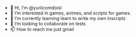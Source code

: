 - 👋 Hi, I’m @yuriicomdoisI
- 👀 I’m interested in games, animes, and scripts for games.
- 🌱 I’m currently learning learn to write my own inscripts
- 💞️ I’m looking to collaborate on tests
- 📫 How to reach me just gmail

<!---
yuriicomdoisI/yuriicomdoisI is a ✨ special ✨ repository because its `README.md` (this file) appears on your GitHub profile.
You can click the Preview link to take a look at your changes.
--->
